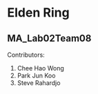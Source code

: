 # Elden Ring

## MA_Lab02Team08

Contributors: 
1. Chee Hao Wong
2. Park Jun Koo
3. Steve Rahardjo

